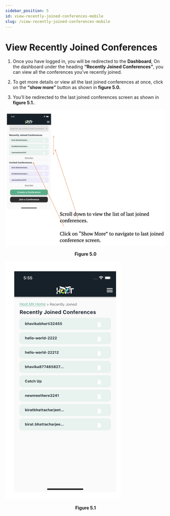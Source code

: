 ```yaml
---
sidebar_position: 5
id: view-recently-joined-conferences-mobile
slug: /view-recently-joined-conferences-mobile
---
```


# View Recently Joined Conferences

1. Once you have logged in, you will be redirected to the **Dashboard**, On the dashboard under the heading **“Recently Joined Conferences”**, you can view all the conferences you’ve recently joined.

2. To get more details or view all the last joined conferences at once, click on the **“show more”** button as shown in **figure 5.0.**

3. You’ll be redirected to the last joined conferences screen as shown in **figure 5.1.**.

![Figure 3.0](/img/rec-joined-conf.png)
<center><b>Figure 5.0</b></center>

![Figure 3.1](/img/rec-joined-conf1.png)
<center><b>Figure 5.1</b></center>